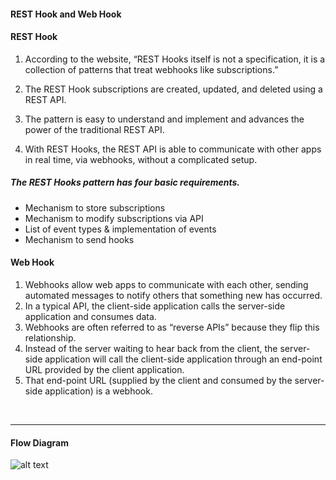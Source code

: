 #### REST Hook and Web Hook


#### REST Hook

1. According to the website, “REST Hooks itself is not a specification, it is a collection of patterns that treat webhooks like subscriptions.” 

2. The REST Hook subscriptions are created, updated, and deleted using a REST API. 

3. The pattern is easy to understand and implement and advances the power of the traditional REST API. 

4. With REST Hooks, the REST API is able to communicate with other apps in real time, via webhooks, without a complicated setup. 



#####  The REST Hooks pattern has four basic requirements.

* Mechanism to store subscriptions
* Mechanism to modify subscriptions via API
* List of event types & implementation of events
* Mechanism to send hooks 



#### Web Hook


1. Webhooks allow web apps to communicate with each other, sending automated messages to notify others that something new has occurred. 
2. In a typical API, the client-side application calls the server-side application and consumes data. 
3. Webhooks are often referred to as “reverse APIs” because they flip this relationship. 
4. Instead of the server waiting to hear back from the client, the server-side application will call the client-side application through an end-point URL provided by the client application. 
5. That end-point URL (supplied by the client and consumed by the server-side application) is a webhook.



<br>

---

#### Flow Diagram


![alt text](https://www.olioapps.com/assets/blog/2019-11-01-rest-hooks/chart.png)



